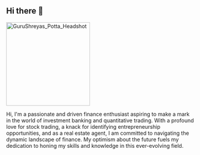 ## Hi there 👋

<!--
**GShreyasP/GShreyasP** is a ✨ _special_ ✨ repository because its `README.md` (this file) appears on your GitHub profile.

Here are some ideas to get you started:

- 🔭 I’m currently working on ...
- 🌱 I’m currently learning ...
- 👯 I’m looking to collaborate on ...
- 🤔 I’m looking for help with ...
- 💬 Ask me about ...
- 📫 How to reach me: ...
- 😄 Pronouns: ...
- ⚡ Fun fact: ...
-->

<img width="224" alt="GuruShreyas_Potta_Headshot" src="https://github.com/user-attachments/assets/d214ef1b-04b5-4edc-bf85-a3116ed6d265" />

Hi, I'm a passionate and driven finance enthusiast aspiring to make a mark in the world of investment banking and quantitative trading. With a profound love for stock trading, a knack for identifying entrepreneurship opportunities, and as a real estate agent, I am committed to navigating the dynamic landscape of finance. My optimism about the future fuels my dedication to honing my skills and knowledge in this ever-evolving field.
